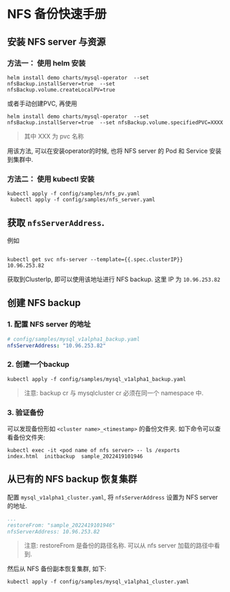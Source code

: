 # NFS 备份快速手册

## 安装 NFS server 与资源

### 方法一： 使用 helm 安装

```shell
helm install demo charts/mysql-operator  --set nfsBackup.installServer=true  --set nfsBackup.volume.createLocalPV=true
```
或者手动创建PVC, 再使用
```shell
helm install demo charts/mysql-operator  --set nfsBackup.installServer=true  --set nfsBackup.volume.specifiedPVC=XXXX
```
> 其中 XXX 为 pvc 名称

用该方法, 可以在安装operator的时候, 也将 NFS server 的 Pod 和 Service 安装到集群中.

### 方法二： 使用 kubectl 安装

```shell
kubectl apply -f config/samples/nfs_pv.yaml 
 kubectl apply -f config/samples/nfs_server.yaml 
```

## 获取 `nfsServerAddress`.

例如
```shell

kubectl get svc nfs-server --template={{.spec.clusterIP}}
10.96.253.82
```
获取到ClusterIp, 即可以使用该地址进行 NFS backup. 这里 IP 为 `10.96.253.82`

## 创建 NFS backup

### 1. 配置 NFS server 的地址

```yaml
# config/samples/mysql_v1alpha1_backup.yaml
nfsServerAddress: "10.96.253.82"
```

### 2. 创建一个backup
    

```shell
kubectl apply -f config/samples/mysql_v1alpha1_backup.yaml
```
>  注意: backup cr 与 mysqlcluster cr 必须在同一个 namespace 中.

### 3. 验证备份

可以发现备份形如 `<cluster name>_<timestamp>` 的备份文件夹. 如下命令可以查看备份文件夹:

```
kubectl exec -it <pod name of nfs server> -- ls /exports
index.html  initbackup  sample_2022419101946
```

 ## 从已有的 NFS backup 恢复集群

配置 `mysql_v1alpha1_cluster.yaml`, 将 `nfsServerAddress` 设置为 NFS server 的地址.

 ```yaml
 ...
 restoreFrom: "sample_2022419101946"
 nfsServerAddress: 10.96.253.82
 ```
 
 > 注意: restoreFrom 是备份的路径名称. 可以从 nfs server 加载的路径中看到.

 然后从 NFS 备份副本恢复集群, 如下:

 ```
kubectl apply -f config/samples/mysql_v1alpha1_cluster.yaml
 ```